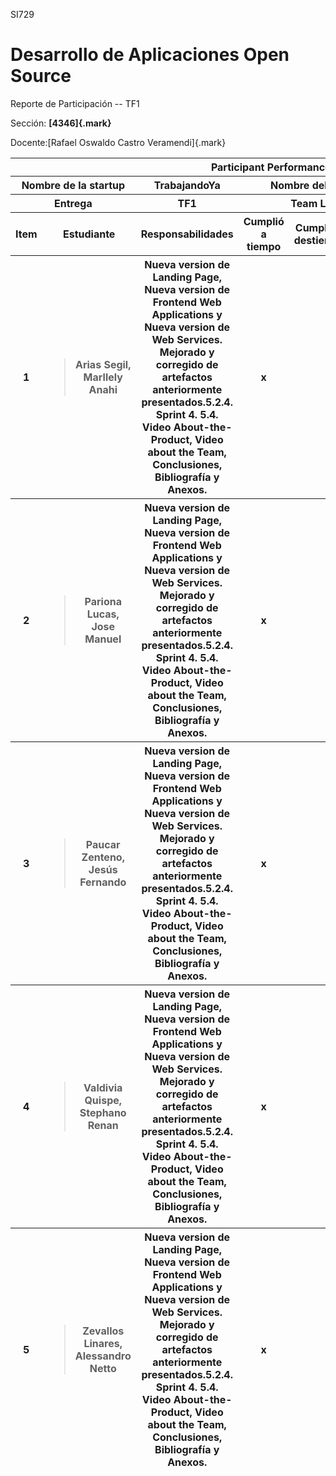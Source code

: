 SI729

# Desarrollo de Aplicaciones Open Source

Reporte de Participación -- TF1

Sección: **[4346]{.mark}**

Docente:[Rafael Oswaldo Castro Veramendi]{.mark}

<table>
<colgroup>
<col style="width: 8%" />
<col style="width: 21%" />
<col style="width: 14%" />
<col style="width: 10%" />
<col style="width: 1%" />
<col style="width: 6%" />
<col style="width: 2%" />
<col style="width: 6%" />
<col style="width: 2%" />
<col style="width: 5%" />
<col style="width: 4%" />
<col style="width: 3%" />
<col style="width: 11%" />
</colgroup>
<thead>
<tr class="header">
<th colspan="13">Participant Performance Report</th>
</tr>
<tr class="odd">
<th colspan="2">Nombre de la startup</th>
<th>TrabajandoYa</th>
<th colspan="5">Nombre del producto</th>
<th colspan="5">TuChambaMásCerca</th>
</tr>
<tr class="header">
<th colspan="2">Entrega</th>
<th>TF1</th>
<th colspan="5">Team Leader</th>
<th colspan="5">Pariona Lucas Jose Manuel</th>
</tr>
<tr class="odd">
<th>Item</th>
<th>Estudiante</th>
<th>Responsabilidades</th>
<th colspan="2">Cumplió a tiempo</th>
<th colspan="2">Cumplió a destiempo</th>
<th colspan="2">Cumplió parcialmente</th>
<th colspan="2">No Cumplió (cero)</th>
<th colspan="2">Calificación asignada (20/16/13/07/0)</th>
</tr>
<tr class="header">
<th>1</th>
<th><blockquote>
<p>Arias Segil, Marllely Anahi</p>
</blockquote></th>
<th>Nueva version de Landing Page, Nueva version de Frontend Web
Applications y Nueva version de Web Services. Mejorado y corregido de
artefactos anteriormente presentados.5.2.4. Sprint 4. 5.4. Video
About-the-Product, Video about the Team, Conclusiones, Bibliografía y
Anexos.</th>
<th colspan="2">x</th>
<th colspan="2"></th>
<th colspan="2"></th>
<th colspan="2"></th>
<th colspan="2">20</th>
</tr>
<tr class="odd">
<th>2</th>
<th><blockquote>
<p>Pariona Lucas, Jose Manuel</p>
</blockquote></th>
<th>Nueva version de Landing Page, Nueva version de Frontend Web
Applications y Nueva version de Web Services. Mejorado y corregido de
artefactos anteriormente presentados.5.2.4. Sprint 4. 5.4. Video
About-the-Product, Video about the Team, Conclusiones, Bibliografía y
Anexos.</th>
<th colspan="2">x</th>
<th colspan="2"></th>
<th colspan="2"></th>
<th colspan="2"></th>
<th colspan="2">20</th>
</tr>
<tr class="header">
<th>3</th>
<th><blockquote>
<p>Paucar Zenteno, Jesús Fernando</p>
</blockquote></th>
<th>Nueva version de Landing Page, Nueva version de Frontend Web
Applications y Nueva version de Web Services. Mejorado y corregido de
artefactos anteriormente presentados.5.2.4. Sprint 4. 5.4. Video
About-the-Product, Video about the Team, Conclusiones, Bibliografía y
Anexos.</th>
<th colspan="2">x</th>
<th colspan="2"></th>
<th colspan="2"></th>
<th colspan="2"></th>
<th colspan="2">20</th>
</tr>
<tr class="odd">
<th>4</th>
<th><blockquote>
<p>Valdivia Quispe, Stephano Renan</p>
</blockquote></th>
<th>Nueva version de Landing Page, Nueva version de Frontend Web
Applications y Nueva version de Web Services. Mejorado y corregido de
artefactos anteriormente presentados.5.2.4. Sprint 4. 5.4. Video
About-the-Product, Video about the Team, Conclusiones, Bibliografía y
Anexos.</th>
<th colspan="2">x</th>
<th colspan="2"></th>
<th colspan="2"></th>
<th colspan="2"></th>
<th colspan="2">20</th>
</tr>
<tr class="header">
<th>5</th>
<th><blockquote>
<p>Zevallos Linares, Alessandro Netto</p>
</blockquote></th>
<th>Nueva version de Landing Page, Nueva version de Frontend Web
Applications y Nueva version de Web Services. Mejorado y corregido de
artefactos anteriormente presentados.5.2.4. Sprint 4. 5.4. Video
About-the-Product, Video about the Team, Conclusiones, Bibliografía y
Anexos.</th>
<th colspan="2">x</th>
<th colspan="2"></th>
<th colspan="2"></th>
<th colspan="2"></th>
<th colspan="2">20</th>
</tr>
</thead>
<tbody>
</tbody>
</table>
